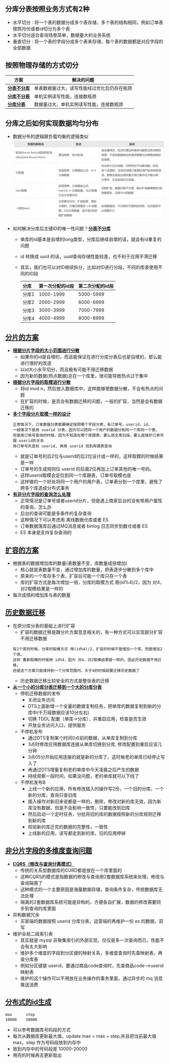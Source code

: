 ## 分库分表按照业务方式有2种
   - 水平切分 : 将一个表的数据分成多个表存储，多个表的结构相同，例如订单表按照月份或者id切分为多个表
   - 水平切分适合查询场景简单，数据量大的业务系统
   - 垂直切分 : 将一个表的字段分成多个表来存储，每个表的数据都是对应字段的全部数据
## 按照物理存储的方式切分
|方案 |解决的问题 |
|----|----|
|**[分表不分库]()**|单表数据量过大，读写性能经过优化后仍存在瓶颈|
|**[分库不分表]()**|单机实例读写性能，连接数瓶颈|
|**[分库分表]()**|数据量过大，单机实例读写性能，连接数瓶颈|


## 分库之后如何实现数据均匀分布
- 数据分布的逻辑跟负载均衡的逻辑类似
    ![2pc](https://github.com/caesar-empereur/read-book/blob/master/photo/mysql/mysql分库分表的数据分布方案.png)

- 如何解决分库后主键ID的唯一性问题？**[分表不分库]()**
    - 单库的id基本是自增的long类型，分库后继续自增的话，就会有id重复的问题
    - id 转换成 uuid 的话，uuid查询存储性能较差，也不利于应用平滑迁移
    - 其实，我们也可以对ID继续拆分，比如对ID进行分段，不同的库表使用不同的ID段
      
      |分库 |第一次分配的id段|第二次分配的id段|
      |----|----|----|
      |分库1|1000-1999|5000-5999|
      |分库2|2000-2999|6000-6999|
      |分库3|3000-3999|7000-7999|
      |分库4|4000-4999|8000-8999|

## **[分片的方案](#)**
- **[根据分片字段的大小范围进行分散](#)**
    - 如果你的id是自增的，而且能保证在进行分库分表后也是自增的，那么能进行很好的改造
    - 以id大小水平切分，而且极有可能不用迁移数据
    - 因为新的数据(热点数据)总在一个库里，很可能导致热点过于集中
- **[根据分片字段的取模进行分散](#)**
    - 将id mod n，然后放入数据库中，这样能够使数据分散，不会有热点的问题
    - 在扩容的时候，是否会有数据迁移的问题，一般的扩容，当然是会有数据迁移的
- **[多个字段分片取模一样的设计](#)**
    ```
    正常情况下，订单数据分表都要确定按照哪个字段分表，有订单号，userid，id。
    一般情况下是用 userid 分表，因为可以把同一个用户的数据分到同一个库同一个表。
    但是用订单号查询的时候，因为不知道在哪个库跟表，要么就全库扫描，要么就维护订单号跟 userid的关系
    用订单号先查到 userid, 再用 userid 找到库跟表查询
    ```
    - 就是订单号的后2位与userid的后2位设计成一样的，这样取模的时候结果是一样
    - 订单号的生成规则位 userid 的后面2位再加上订单其他的唯一号码。
    - 这样userid取模会定位到同一个库跟表，订单号取模也是
    - 这样做的一个好处将同一个用户的用户表，订单表分到一个库里，避免了跨多个库造成分布式事务
- **[有非分片字段的查询怎么处理](#)**
    - 正常情况是订单号或者userid分片，但是遇上商家后台的没有带用户属性的查询，怎么办
    - 后台的查询可能是多条件的复杂查询
    - 这种情况下可以考虑用 离线数据仓库或者 ES
    - 订单数据落库后通过MQ消息或者 binlog 日志同步到数仓或者 ES
    - ES 本身是支持复杂查询的
## **[扩容的方案](#)**
- 根据表的数据增加库的数量(表数量不变，库数量成倍增加)
    - 核心就是表数量不变，通过增加库的数量，把表逐步分散到多个库中
    - 原来的一个库存多个表，扩容后可能一个库只存一个表
    - 库的扩容方式是每次增加一倍，分库的取模方式 用(id%4)/2，因为 对4，对2取模结果是一样的
- 每次成倍的增加库与表的数量
  
## **[历史数据迁移](#)**
- 在原分库分表的基础上进行扩容
    - 扩容的数据迁移是跟分片方案息息相关的，有一种方式可以实现部分扩容不用迁移数据
    ```
    有2个库的时候，分库的取模方式 用(id%4)/2，扩容的时候不是增加一个库，而是增加2个库。
    这样 重新取模的时候用 id%4，因为 对4，对2取模结果是一样的，因此历史数据不用迁移。
    但是这个方案只能维持到一个分库范围内，大于4的时候就要迁移历史数据了
    ```
    - 历史数据迁移比较安全的方式是整张表的迁移
- **[从一个小的分库分表迁移到一个大的分库分表](#)**
    - 停机迁移数据的发布
        - 关闭业务访问
        - DTS上面新增一个全量的数据复制任务，把单库的数据复制到新的分库中(千万级数据应该10分左右)
        - 切换 TDDL 配置（单库->分库），并重启应用，检查是否生效
        - 开放业务访问入口，提供服务
    - 不停机发布
        - 通过DTS复制某个时间0点前的数据，从单库复制到分库
        - 3点时修改应用数据库连接从单库切换到分库, 修改配置到重启应该几分钟
        - 3点05分开始应用连接的就是新的分库了，这时候老的单库已经停止写入了
        - 再通过DTS增量复制老的单库中今天凌晨之后产生的数据
        - 持续观察一段时间，如果没问题，老的单库就可以下线了
    - 不停机发布B
        - 上线一个新的应用，所有修改插入的操作写2份，一个旧的分库，一个新的分库，查询只查旧库
        - 插入操作对新旧来说都是一样的，删除，修改对新的库无效，因为新库没有数据，但是不会影响一致性，只要能改到旧库
        - 然后启动一个定时任务，分批将旧的库的数据按照新的分库规则迁移到新的库
        - 校验新的库迁完的数据的完整性，一致性
        - 上线新的应用，读写都走到新的库，旧的应用停掉
## **[非分片字段的多维度查询问题](#)**
- **[CQRS（修改与查询分离模式）](#)**
    - 传统的关系型数据库的CURD都是放在一个库里面的
    - 这种CQRS的模式是指数据的修改与查询用2套数据库系统来处理，修改与查询隔离了
    - 这种模式的一个主要原因是海量数据存储，查询条件复杂，传统数据库无法处理
    - 隔离的2套数据库系统可能是异构的，方便各自扩展，数据的修改需要同步到查询的库里面
- 异构数据冗余
    - 买家端的数据按照 userid 分库分表，运营端的再维护一份 es 的数据，双写
- 维护全局二级索引表
    - 其实就是 mysql 非聚集索引的外部实现，仅仅是多一次查询而已，性能不会有太大影响
    - 维护多个维度的字段到分区键的映射关系，多维度查询时先查映射表，再查分库表
    - 例如分区键是 userid，要通过商品code查询时，先查商品code-->userid 映射表
    - 维护的这个操作可以不用放在业务操作的事务里面，通过异步的 mq 消息推送消费
    
## **[分布式的id生成](#)**
```
max      step
10000    10000
```
- 可以参考数据库号码段的方式
- 每次从数据库更新最大值，update max = max + step,并且把当前最大值 max，step 作为号码段放到内存中
- 放到内存中的号码段是 10000-20000
- 用完的时候再去更新取出
